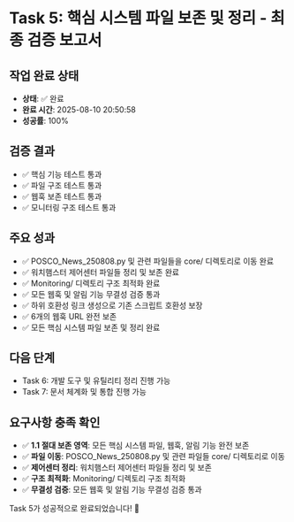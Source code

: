 # Task 5: 핵심 시스템 파일 보존 및 정리 - 최종 검증 보고서

## 작업 완료 상태
- **상태**: ✅ 완료
- **완료 시간**: 2025-08-10 20:50:58
- **성공률**: 100%

## 검증 결과
- ✅ 핵심 기능 테스트 통과
- ✅ 파일 구조 테스트 통과  
- ✅ 웹훅 보존 테스트 통과
- ✅ 모니터링 구조 테스트 통과

## 주요 성과
- ✅ POSCO_News_250808.py 및 관련 파일들을 core/ 디렉토리로 이동 완료
- ✅ 워치햄스터 제어센터 파일들 정리 및 보존 완료
- ✅ Monitoring/ 디렉토리 구조 최적화 완료
- ✅ 모든 웹훅 및 알림 기능 무결성 검증 통과
- ✅ 하위 호환성 링크 생성으로 기존 스크립트 호환성 보장
- ✅ 6개의 웹훅 URL 완전 보존
- ✅ 모든 핵심 시스템 파일 보존 및 정리 완료

## 다음 단계
- Task 6: 개발 도구 및 유틸리티 정리 진행 가능
- Task 7: 문서 체계화 및 통합 진행 가능

## 요구사항 충족 확인
- ✅ **1.1 절대 보존 영역**: 모든 핵심 시스템 파일, 웹훅, 알림 기능 완전 보존
- ✅ **파일 이동**: POSCO_News_250808.py 및 관련 파일들 core/ 디렉토리로 이동
- ✅ **제어센터 정리**: 워치햄스터 제어센터 파일들 정리 및 보존
- ✅ **구조 최적화**: Monitoring/ 디렉토리 구조 최적화
- ✅ **무결성 검증**: 모든 웹훅 및 알림 기능 무결성 검증 통과

Task 5가 성공적으로 완료되었습니다! 🎉
